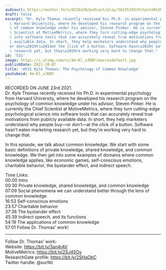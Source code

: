 ```yaml
---
audiourl: https://anchor.fm/s/822ba20/podcast/play/36155159/https%3A%2F%2Fd3ctxlq1ktw2nl.cloudfront.net%2Fstaging%2F2021-5-25%2F35e35493-67d6-241d-6e80-60b42f6a83af.m4a
draft: false
excerpt: "Dr. Kyle Thomas recently received his Ph.D. in experimental psychology from\
  \ Harvard University, where he developed his research program on the psychology\
  \ of common knowledge under his advisor, Steven Pinker. He is currently the Chief\
  \ Scientist at MotiveMetrics, where they turn cutting-edge psychological science\
  \ into software tools that can accurately reveal true motivations from publicly\
  \ available data. In short, they help marketers understand why people buy\u2014\
  or don\u2019t\u2014at the click of a button. Software hasn\u2019t eaten marketing\
  \ research yet, but they\u2019re working very hard to change that."
id: '531'
image: https://i.ytimg.com/vi/4m-Kl_vJKBY/maxresdefault.jpg
publishDate: 2021-10-07
title: '#531 Kyle Thomas: The Psychology of Common Knowledge'
youtubeid: 4m-Kl_vJKBY
---
```

<div class="timelinks">

RECORDED ON JUNE 23rd 2021.  
Dr. Kyle Thomas recently received his Ph.D. in experimental psychology from Harvard University, where he developed his research program on the psychology of common knowledge under his advisor, Steven Pinker. He is currently the Chief Scientist at MotiveMetrics, where they turn cutting-edge psychological science into software tools that can accurately reveal true motivations from publicly available data. In short, they help marketers understand why people buy—or don’t—at the click of a button. Software hasn’t eaten marketing research yet, but they’re working very hard to change that.

In this episode, we talk about common knowledge. We start with some basic definitions of private knowledge, shared knowledge, and common knowledge. We then get into some examples of domains where common knowledge applies, like economic games, self-conscious emotions, charitable behavior, the bystander effect, and indirect speech.

Time Links:  
<time>00:00</time> Intro  
<time>00:30</time> Private knowledge, shared knowledge, and common knowledge  
<time>07:09</time> Social phenomena we can understand better through the lens of common knowledge  
<time>16:53</time> Self-conscious emotions  
<time>23:57</time> Charitable behavior  
<time>37:38</time> The bystander effect  
<time>45:39</time> Indirect speech, and its functions  
<time>54:19</time> The applications of common knowledge  
<time>57:01</time> Follow Dr. Thomas’ work!

---

Follow Dr. Thomas’ work:  
Website: https://bit.ly/3an4rAV  
MotiveMetrics: https://bit.ly/2SJ45Ov  
ResearchGate profile: https://bit.ly/2SHaObC  
Twitter handle: @surfkt
</div>

